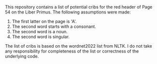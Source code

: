 This repository contains a list of potential cribs for the red header of Page 54 on the Liber Primus.
The following assumptions were made:
1. The first latter on the page is 'A'.
2. The second word starts with a consonant.
3. The second word is a noun.
4. The second word is singular.

The list of cribs is based on the wordnet2022 list from NLTK.
I do not take any responsibility for completeness of the list or correctness of the underlying code.